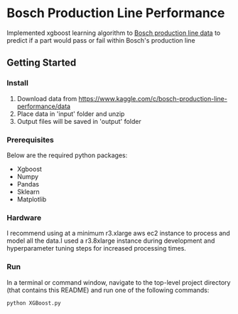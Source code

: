 # Bosch Production Line Performance

Implemented xgboost learning algorithm to [Bosch production line data](https://www.kaggle.com/c/bosch-production-line-performance) to predict if a part would pass or fail within Bosch's production line

## Getting Started

### Install
1. Download data from https://www.kaggle.com/c/bosch-production-line-performance/data
2. Place data in 'input' folder and unzip
3. Output files will be saved in 'output' folder

### Prerequisites

Below are the required python packages:

* Xgboost
* Numpy
* Pandas
* Sklearn
* Matplotlib

### Hardware
I recommend using at a minimum r3.xlarge aws ec2 instance to process and model all the data.I used a r3.8xlarge instance during development and hyperparameter tuning steps for increased processing times.

### Run
In a terminal or command window, navigate to the top-level project directory (that contains this README) and run one of the following commands:

    python XGBoost.py
